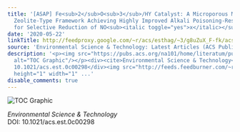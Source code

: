 ```yaml
---
title: '[ASAP] Fe<sub>2</sub>O<sub>3</sub>/HY Catalyst: A Microporous Material with
  Zeolite-Type Framework Achieving Highly Improved Alkali Poisoning-Resistant Performance
  for Selective Reduction of NO<sub><italic toggle="yes">x</italic></sub> with NH<sub>3</sub>'
date: '2020-05-22'
linkTitle: http://feedproxy.google.com/~r/acs/esthag/~3/g8uZuX_F-fk/acs.est.0c00298
source: 'Environmental Science & Technology: Latest Articles (ACS Publications)'
description: '<p><img src="https://pubs.acs.org/na101/home/literatum/publisher/achs/journals/content/esthag/0/esthag.ahead-of-print/acs.est.0c00298/20200522/images/medium/es0c00298_0010.gif"
  alt="TOC Graphic"/></p><div><cite>Environmental Science & Technology</cite></div><div>DOI:
  10.1021/acs.est.0c00298</div><img src="http://feeds.feedburner.com/~r/acs/esthag/~4/g8uZuX_F-fk"
  height="1" width="1" ...'
disable_comments: true
---
```

<p><img src="https://pubs.acs.org/na101/home/literatum/publisher/achs/journals/content/esthag/0/esthag.ahead-of-print/acs.est.0c00298/20200522/images/medium/es0c00298_0010.gif" alt="TOC Graphic"/></p><div><cite>Environmental Science & Technology</cite></div><div>DOI: 10.1021/acs.est.0c00298</div><img src="http://feeds.feedburner.com/~r/acs/esthag/~4/g8uZuX_F-fk" height="1" width="1" ...